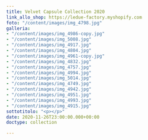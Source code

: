 ```yaml
---
title: Velvet Capsule Collection 2020
link_allo_shop: https://ledue-factory.myshopify.com
foto: "/content/images/img_4798.jpg"
galleria:
- "/content/images/img_4986-copy.jpg"
- "/content/images/img_5008.jpg"
- "/content/images/img_4917.jpg"
- "/content/images/img_4804.jpg"
- "/content/images/img_4961-copy.jpg"
- "/content/images/img_4832.jpg"
- "/content/images/img_4757.jpg"
- "/content/images/img_4994.jpg"
- "/content/images/img_5014.jpg"
- "/content/images/img_4749.jpg"
- "/content/images/img_4942.jpg"
- "/content/images/img_4951.jpg"
- "/content/images/img_4993.jpg"
- "/content/images/img_4915.jpg"
sottotitolo: "<p></p>"
date: 2020-11-26T23:00:00.000+00:00
doctype: collection

---
```

